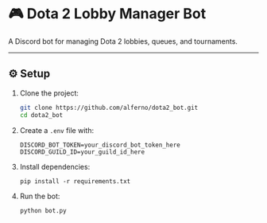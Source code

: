 # 🎮 Dota 2 Lobby Manager Bot

A Discord bot for managing Dota 2 lobbies, queues, and tournaments.

---

## ⚙️ Setup

1. Clone the project:

   ```bash
   git clone https://github.com/alferno/dota2_bot.git
   cd dota2_bot
   ```

2. Create a `.env` file with:
   <pre class="overflow-visible!" data-start="6222" data-end="6320"><div class="contain-inline-size rounded-2xl relative bg-token-sidebar-surface-primary"><div class="sticky top-9"><div class="absolute end-0 bottom-0 flex h-9 items-center pe-2"><div class="bg-token-bg-elevated-secondary text-token-text-secondary flex items-center gap-4 rounded-sm px-2 font-sans text-xs"></div></div></div><div class="overflow-y-auto p-4" dir="ltr"><code class="whitespace-pre!"><span><span>DISCORD_BOT_TOKEN</span><span>=your_discord_bot_token_here
   </span><span>DISCORD_GUILD_ID</span><span>=your_guild_id_here
   </span></span></code></div></div></pre>
3. Install dependencies:
   <pre class="overflow-visible!" data-start="6350" data-end="6399"><div class="contain-inline-size rounded-2xl relative bg-token-sidebar-surface-primary"><div class="sticky top-9"><div class="absolute end-0 bottom-0 flex h-9 items-center pe-2"><div class="bg-token-bg-elevated-secondary text-token-text-secondary flex items-center gap-4 rounded-sm px-2 font-sans text-xs"></div></div></div><div class="overflow-y-auto p-4" dir="ltr"><code class="whitespace-pre! language-bash"><span><span>pip install -r requirements.txt
   </span></span></code></div></div></pre>
4. Run the bot:
   <pre class="overflow-visible!" data-start="6420" data-end="6451"><div class="contain-inline-size rounded-2xl relative bg-token-sidebar-surface-primary"><div class="sticky top-9"><div class="absolute end-0 bottom-0 flex h-9 items-center pe-2"><div class="bg-token-bg-elevated-secondary text-token-text-secondary flex items-center gap-4 rounded-sm px-2 font-sans text-xs"></div></div></div><div class="overflow-y-auto p-4" dir="ltr"><code class="whitespace-pre! language-bash"><span><span>python bot.py
   </span></span></code></div></div></pre>
